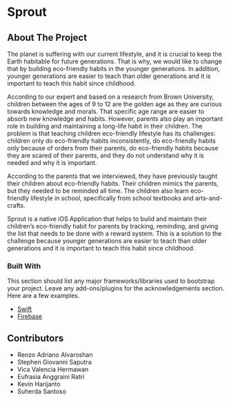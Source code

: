 # Sprout

<!-- ABOUT THE PROJECT -->
## About The Project

The planet is suffering with our current lifestyle, and it is crucial to keep the Earth habitable for future generations. That is why, we would like to change that by building eco-friendly habits in the younger generations. In addition, younger generations are easier to teach than older generations and it is important to teach this habit since childhood. 

According to our expert and based on a research from Brown University, children between the ages of 9 to 12 are the golden age as they are curious towards knowledge and morals. That specific age range are easier to absorb new knowledge and habits. However, parents also play an important role in building and maintaining a long-life habit in their children. The problem is that teaching children eco-friendly lifestyle has its challenges: children only do eco-friendly habits inconsistently, do eco-friendly habits only because of orders from their parents, do eco-friendly habits because they are scared of their parents, and they do not understand why it is needed and why it is important. 

According to the parents that we interviewed, they have previously taught their children about eco-friendly habits. Their children mimics the parents, but they needed to be reminded all time. The children also learn eco-friendly lifestyle in school, specifically from school textbooks and arts-and-crafts.

Sprout is a native iOS Application that helps to build and maintain their children’s eco-friendly habit for parents by tracking, reminding, and giving the list that needs to be done with a reward system. This is a solution to the challenge because younger generations are easier to teach than older generations and it is important to teach this habit since childhood. 

### Built With

This section should list any major frameworks/libraries used to bootstrap your project. Leave any add-ons/plugins for the acknowledgements section. Here are a few examples.

* [Swift](https://swift.org/)
* [Firebase](https://firebase.google.com/)

<!-- Contributors -->
## Contributors

* Renzo Adriano Alvaroshan
* Stephen Giovanni Saputra
* Vica Valencia Hermawan
* Eufrasia Anggraini Ratri
* Kevin Harijanto
* Suherda Santoso

<!-- MARKDOWN LINKS & IMAGES -->
<!-- https://www.markdownguide.org/basic-syntax/#reference-style-links -->
[contributors-shield]: https://img.shields.io/github/contributors/othneildrew/Best-README-Template.svg?style=for-the-badge
[contributors-url]: https://github.com/othneildrew/Best-README-Template/graphs/contributors
[forks-shield]: https://img.shields.io/github/forks/othneildrew/Best-README-Template.svg?style=for-the-badge
[forks-url]: https://github.com/othneildrew/Best-README-Template/network/members
[stars-shield]: https://img.shields.io/github/stars/othneildrew/Best-README-Template.svg?style=for-the-badge
[stars-url]: https://github.com/othneildrew/Best-README-Template/stargazers
[issues-shield]: https://img.shields.io/github/issues/othneildrew/Best-README-Template.svg?style=for-the-badge
[issues-url]: https://github.com/othneildrew/Best-README-Template/issues
[license-shield]: https://img.shields.io/github/license/othneildrew/Best-README-Template.svg?style=for-the-badge
[license-url]: https://github.com/othneildrew/Best-README-Template/blob/master/LICENSE.txt
[linkedin-shield]: https://img.shields.io/badge/-LinkedIn-black.svg?style=for-the-badge&logo=linkedin&colorB=555
[linkedin-url]: https://linkedin.com/in/othneildrew
[product-screenshot]: images/screenshot.png
